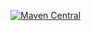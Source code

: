 [![Maven Central](https://maven-badges.herokuapp.com/maven-central/io.github.marmer.testutils/hamcrest-matcher-generator-dependencies/badge.svg)](https://maven-badges.herokuapp.com/maven-central/io.github.marmer.testutils/hamcrest-matcher-generator-dependencies)